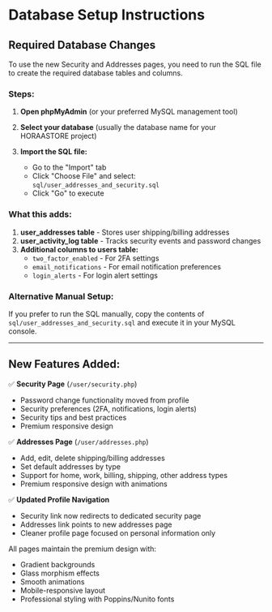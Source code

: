 # Database Setup Instructions

## Required Database Changes

To use the new Security and Addresses pages, you need to run the SQL file to create the required database tables and columns.

### Steps:

1. **Open phpMyAdmin** (or your preferred MySQL management tool)

2. **Select your database** (usually the database name for your HORAASTORE project)

3. **Import the SQL file:**
   - Go to the "Import" tab
   - Click "Choose File" and select: `sql/user_addresses_and_security.sql`
   - Click "Go" to execute

### What this adds:

1. **user_addresses table** - Stores user shipping/billing addresses
2. **user_activity_log table** - Tracks security events and password changes
3. **Additional columns to users table:**
   - `two_factor_enabled` - For 2FA settings
   - `email_notifications` - For email notification preferences
   - `login_alerts` - For login alert settings

### Alternative Manual Setup:

If you prefer to run the SQL manually, copy the contents of `sql/user_addresses_and_security.sql` and execute it in your MySQL console.

---

## New Features Added:

✅ **Security Page** (`/user/security.php`)
- Password change functionality moved from profile
- Security preferences (2FA, notifications, login alerts)
- Security tips and best practices
- Premium responsive design

✅ **Addresses Page** (`/user/addresses.php`)
- Add, edit, delete shipping/billing addresses
- Set default addresses by type
- Support for home, work, billing, shipping, other address types
- Premium responsive design with animations

✅ **Updated Profile Navigation**
- Security link now redirects to dedicated security page
- Addresses link points to new addresses page
- Cleaner profile page focused on personal information only

All pages maintain the premium design with:
- Gradient backgrounds
- Glass morphism effects
- Smooth animations
- Mobile-responsive layout
- Professional styling with Poppins/Nunito fonts
